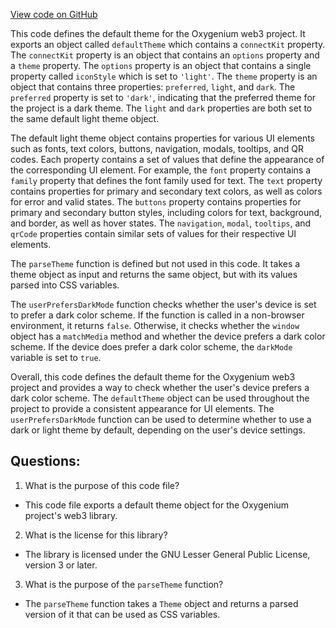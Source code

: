 [View code on GitHub](https://github.com/oxygenium-network/oxygenium-web3/packages/web3-react/src/styles/defaultTheme.ts)

This code defines the default theme for the Oxygenium web3 project. It exports an object called `defaultTheme` which contains a `connectKit` property. The `connectKit` property is an object that contains an `options` property and a `theme` property. The `options` property is an object that contains a single property called `iconStyle` which is set to `'light'`. The `theme` property is an object that contains three properties: `preferred`, `light`, and `dark`. The `preferred` property is set to `'dark'`, indicating that the preferred theme for the project is a dark theme. The `light` and `dark` properties are both set to the same default light theme object.

The default light theme object contains properties for various UI elements such as fonts, text colors, buttons, navigation, modals, tooltips, and QR codes. Each property contains a set of values that define the appearance of the corresponding UI element. For example, the `font` property contains a `family` property that defines the font family used for text. The `text` property contains properties for primary and secondary text colors, as well as colors for error and valid states. The `buttons` property contains properties for primary and secondary button styles, including colors for text, background, and border, as well as hover states. The `navigation`, `modal`, `tooltips`, and `qrCode` properties contain similar sets of values for their respective UI elements.

The `parseTheme` function is defined but not used in this code. It takes a theme object as input and returns the same object, but with its values parsed into CSS variables.

The `userPrefersDarkMode` function checks whether the user's device is set to prefer a dark color scheme. If the function is called in a non-browser environment, it returns `false`. Otherwise, it checks whether the `window` object has a `matchMedia` method and whether the device prefers a dark color scheme. If the device does prefer a dark color scheme, the `darkMode` variable is set to `true`.

Overall, this code defines the default theme for the Oxygenium web3 project and provides a way to check whether the user's device prefers a dark color scheme. The `defaultTheme` object can be used throughout the project to provide a consistent appearance for UI elements. The `userPrefersDarkMode` function can be used to determine whether to use a dark or light theme by default, depending on the user's device settings.
## Questions: 
 1. What is the purpose of this code file?
- This code file exports a default theme object for the Oxygenium project's web3 library.

2. What is the license for this library?
- The library is licensed under the GNU Lesser General Public License, version 3 or later.

3. What is the purpose of the `parseTheme` function?
- The `parseTheme` function takes a `Theme` object and returns a parsed version of it that can be used as CSS variables.
